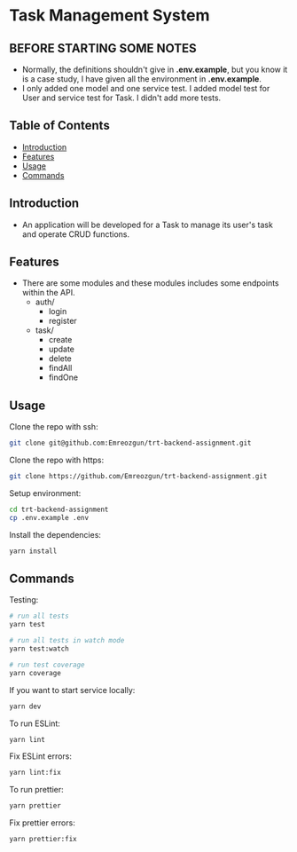 # Task Management System

## BEFORE STARTING SOME NOTES
- Normally, the definitions shouldn't give in **.env.example**, but you know it is a case study,
  I have given all the environment in **.env.example**.
- I only added one model and one service test. I added model test for User and service test for Task. I didn't add more tests.

## Table of Contents

- [Introduction](#introduction)
- [Features](#features)
- [Usage](#usage)
- [Commands](#commands)

## Introduction

- An application will be developed for a Task to manage its user's task and operate CRUD functions.

## Features

- There are some modules and these modules includes some endpoints within the API.
  - auth/
    - login
    - register
  - task/
    - create
    - update
    - delete
    - findAll
    - findOne

## Usage

Clone the repo with ssh:

```bash
git clone git@github.com:Emreozgun/trt-backend-assignment.git
```

Clone the repo with https:
```bash
git clone https://github.com/Emreozgun/trt-backend-assignment.git
```

Setup environment:
```bash
cd trt-backend-assignment
cp .env.example .env
```


Install the dependencies:

```bash
yarn install
```

## Commands

Testing:

```bash
# run all tests
yarn test

# run all tests in watch mode
yarn test:watch

# run test coverage
yarn coverage
```

If you want to start service locally:

```bash
yarn dev
```

To run ESLint:

```bash
yarn lint
```

Fix ESLint errors:

```bash
yarn lint:fix
```

To run prettier:

```bash
yarn prettier
```

Fix prettier errors:

```bash
yarn prettier:fix
```
